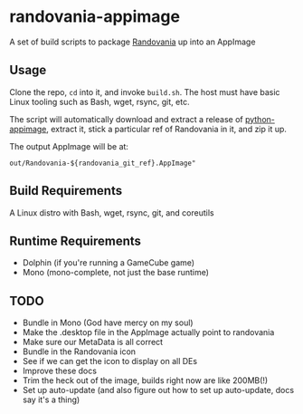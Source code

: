 # randovania-appimage

A set of build scripts to package [Randovania](https://github.com/randovania/randovania) up into an AppImage

## Usage

Clone the repo, `cd` into it, and invoke `build.sh`. The host must have basic Linux tooling such as Bash, wget, rsync, git, etc.

The script will automatically download and extract a release of [python-appimage](https://github.com/niess/python-appimage), extract it, stick a particular ref of Randovania in it, and zip it up.

The output AppImage will be at:

```
out/Randovania-${randovania_git_ref}.AppImage"
```

## Build Requirements

A Linux distro with Bash, wget, rsync, git, and coreutils

## Runtime Requirements

* Dolphin (if you're running a GameCube game)
* Mono (mono-complete, not just the base runtime)

## TODO

* Bundle in Mono (God have mercy on my soul)
* Make the .desktop file in the AppImage actually point to randovania
* Make sure our MetaData is all correct
* Bundle in the Randovania icon
* See if we can get the icon to display on all DEs
* Improve these docs
* Trim the heck out of the image, builds right now are like 200MB(!)
* Set up auto-update (and also figure out how to set up auto-update, docs say it's a thing)
